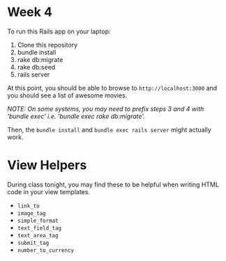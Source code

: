 # Week 4

To run this Rails app on your laptop:

1. Clone this repository
1. bundle install
1. rake db:migrate
1. rake db:seed
1. rails server

At this point, you should be able to browse to `http://localhost:3000` and you should see a list of awesome movies.  

*NOTE: On some systems, you may need to prefix steps 3 and 4 with 'bundle exec' i.e. 'bundle exec rake db:migrate'.*

Then, the `bundle install` and `bundle exec rails server` might actually work.

# View Helpers

During class tonight, you may find these to be helpful when writing HTML code in your view templates.

- `link_to`
- `image_tag`
- `simple_format`
- `text_field_tag`
- `text_area_tag`
- `submit_tag`
- `number_to_currency`
